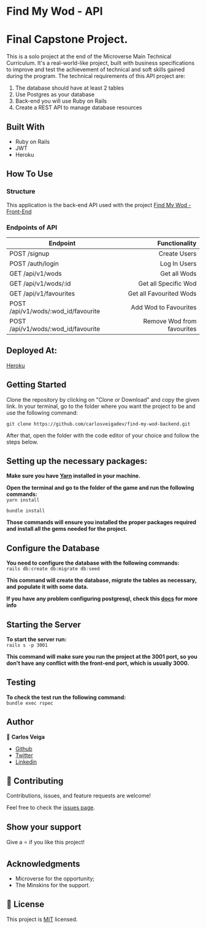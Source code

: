# **Find My Wod - API** 
# Final Capstone Project.
 
This is a solo project at the end of the Microverse Main Technical Curriculum. It's a real-world-like project, built with business specifications to improve and test the achievement of technical and soft skills gained during the program. The technical requirements of this API project are:

1. The database should have at least 2 tables
2. Use Postgres as your database
3. Back-end you will use Ruby on Rails
4. Create a REST API to manage database resources
 
## **Built With**
 
- Ruby on Rails
- JWT
- Heroku
 
## **How To Use**
 
### **Structure**

This application is the back-end API  used with the project [Find My Wod - Front-End](https://github.com/carlosveigadev/find-my-wod-frontend)

### **Endpoints of API**

| Endpoint                            | Functionality             |
| ---                                 |  ---:                     | 
| POST /signup                        | Create Users              | 
| POST /auth/login                    | Log In Users              | 
| GET  /api/v1/wods                   | Get all Wods              | 
| GET  /api/v1/wods/:id               | Get all Specific Wod      | 
| GET  /api/v1/favourites             | Get all Favourited Wods   |
| POST /api/v1/wods/:wod_id/favourite | Add Wod to Favourites     | 
| POST /api/v1/wods/:wod_id/favourite | Remove Wod from favourites|

## **Deployed At:**
 
[Heroku](https://find-my-wod-api.herokuapp.com/)
 
 
## **Getting Started**
 
Clone the repository by clicking on "Clone or Download" and copy the given link. In your terminal, go to the folder where you want the project to be and use the following command:
 
`git clone https://github.com/carlosveigadev/find-my-wod-backend.git`
 
After that, open the folder with the code editor of your choice and follow the steps below.
 
## **Setting up the necessary packages:**
 
**Make sure you have [Yarn](https://yarnpkg.com/) installed in your machine.**
 
**Open the terminal and go to the folder of the game and run the following commands:** <br>
`yarn install`

`bundle install`
 
**Those commands will ensure you installed the proper packages required and install all the gems needed for the project.**
 
## **Configure the Database**
**You need to configure the database with the following commands:** <br>
`rails db:create db:migrate db:seed` <br>

**This command will create the database, migrate the tables as necessary, and populate it with some data.**

**If you have any problem configuring postgresql, check this [docs](https://www.digitalocean.com/community/tutorials/how-to-use-postgresql-with-your-ruby-on-rails-application-on-ubuntu-18-04) for more info**

## **Starting the Server**
**To start the server run:** <br>
`rails s -p 3001`

**This command will make sure you run the project at the 3001 port, so you don't have any conflict with the front-end port, which is usually 3000.**

## **Testing**
**To check the test run the following command:** <br>
`bundle exec rspec`

 
## **Author**
 
👤 **Carlos Veiga**
 
- [Github](https://github.com/wrakc)
- [Twitter](https://twitter.com/carlosveig)
- [Linkedin](https://linkedin.com/chveiga)
 
## 🤝 **Contributing**
 
Contributions, issues, and feature requests are welcome!
 
Feel free to check the [issues page](issues/).
 
## **Show your support**
 
Give a ⭐️ if you like this project!
 
## **Acknowledgments**
 
- Microverse for the opportunity;
- The Minskins for the support.
 
## 📝 **License**
 
This project is [MIT](LICENSE) licensed.
 





